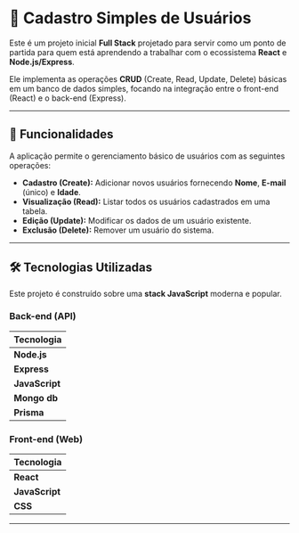 # 🚀  Cadastro Simples de Usuários

Este é um projeto inicial **Full Stack** projetado para servir como um ponto de partida para quem está aprendendo a trabalhar com o ecossistema **React** e **Node.js/Express**.

Ele implementa as operações **CRUD** (Create, Read, Update, Delete) básicas em um banco de dados simples, focando na integração entre o front-end (React) e o back-end (Express).

---

## 🌟 Funcionalidades

A aplicação permite o gerenciamento básico de usuários com as seguintes operações:

* **Cadastro (Create):** Adicionar novos usuários fornecendo **Nome**, **E-mail** (único) e **Idade**.
* **Visualização (Read):** Listar todos os usuários cadastrados em uma tabela.
* **Edição (Update):** Modificar os dados de um usuário existente.
* **Exclusão (Delete):** Remover um usuário do sistema.

---

## 🛠️ Tecnologias Utilizadas

Este projeto é construído sobre uma **stack JavaScript** moderna e popular.

### Back-end (API)

| Tecnologia | 
| :--- | 
| **Node.js** | 
| **Express** | 
| **JavaScript** |
| **Mongo db** | 
| **Prisma** |

### Front-end (Web)

| Tecnologia |
| :--- | 
| **React** | 
| **JavaScript** | 
| **CSS** | 

---


